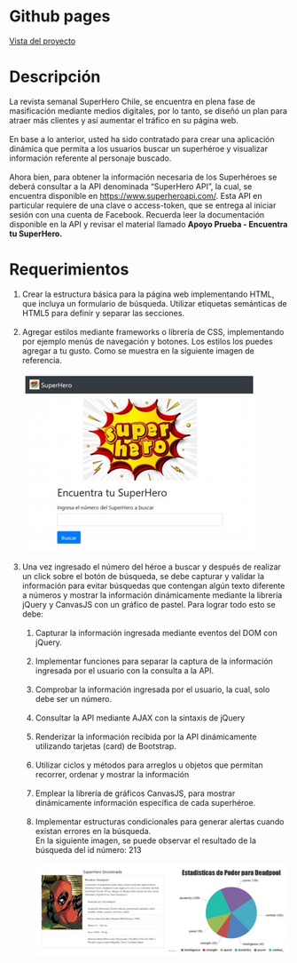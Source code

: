 <!DOCTYPE html>
<html>

<head>
  <meta charset="utf-8">
  <meta name="viewport" content="width=device-width, initial-scale=1.0">
  <link rel="stylesheet" href="https://stackedit.io/style.css" />
</head>

<body class="stackedit">
  <div class="stackedit__html">
    <h1 id="github-pages">Github pages</h1>
    <p><a href="https://josefamendezpruebaunodl.ga/Unidad_3/3_1_VariablesYOperadoresLogicos/index.html">Vista
        del proyecto</a></p>
    <h1 id="desafío">Descripción </h1>
    <p>La revista semanal SuperHero Chile, se encuentra en plena fase de masificación mediante medios digitales, por lo tanto, se diseñó un plan para atraer más clientes y así aumentar el tráfico en su página web.
    <br>
    <br>
    En base a lo anterior, usted ha sido contratado para crear una aplicación dinámica que
    permita a los usuarios buscar un superhéroe y visualizar información referente al personaje
    buscado.
    <br>
    <br>
    Ahora bien, para obtener la información necesaria de los Superhéroes se deberá consultar a la API denominada “SuperHero API”, la cual, se encuentra disponible en
    <a href="https://www.superheroapi.com/"> https://www.superheroapi.com/</a>. Esta API en particular requiere de una clave o
    access-token, que se entrega al iniciar sesión con una cuenta de Facebook. Recuerda leer la documentación disponible en la API y revisar el material llamado <b> Apoyo Prueba - Encuentra tu SuperHero. </b>
    </p>
    <h1>Requerimientos</h1>
    <ol>
        <li>
          Crear la estructura básica para la página web implementando HTML, que incluya un
          formulario de búsqueda. Utilizar etiquetas semánticas de HTML5 para definir y
          separar las secciones.
        </li>
        <br>
        <li>
          Agregar estilos mediante frameworks o librería de CSS, implementando por ejemplo
          menús de navegación y botones. Los estilos los puedes agregar a tu gusto. Como se muestra en la siguiente imagen de referencia.
          <br>
          <br>
          <img src="imgReadme/img6.jpg" alt="">    
        </li>
        <br>
        <li>
          Una vez ingresado el número del héroe a buscar y después de realizar un click sobre
          el botón de búsqueda, se debe capturar y validar la información para evitar
          búsquedas que contengan algún texto diferente a números y mostrar la información
          dinámicamente mediante la librería jQuery y CanvasJS con un gráfico de pastel. Para lograr todo esto se debe:
          <br>
          <br>
          <ol>
            <li>
              Capturar la información ingresada mediante eventos del DOM con jQuery.
            </li>
            <br>
            <li>
              Implementar funciones para separar la captura de la información ingresada
              por el usuario con la consulta a la API.
            </li>
            <br>
            <li>
              Comprobar la información ingresada por el usuario, la cual, solo debe ser un número.
            </li>
            <br>
            <li>
              Consultar la API mediante AJAX con la sintaxis de jQuery
            </li>
            <br>
            <li>
              Renderizar la información recibida por la API dinámicamente utilizando
              tarjetas (card) de Bootstrap.
            </li>
            <br>
            <li>
              Utilizar ciclos y métodos para arreglos u objetos que permitan recorrer,
              ordenar y mostrar la información
            </li>
            <br>
            <li>
              Emplear la librería de gráficos CanvasJS, para mostrar dinámicamente
              información específica de cada superhéroe.
            </li>
            <br>
            <li>
              Implementar estructuras condicionales para generar alertas cuando existan
              errores en la búsqueda.
            </li>
              En la siguiente imagen, se puede observar el resultado de la búsqueda del id número: 213
              <br>
              <br>
              <img src="imgReadme/img7.jpg" alt="">
            </li>
          </ol>
        </li>
    </ol>
  </div>
</body>

</html>
